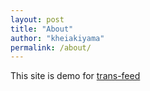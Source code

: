 ```yaml
---
layout: post
title: "About"
author: "kheiakiyama"
permalink: /about/
---
```


This site is demo for [trans-feed](https://github.com/kheiakiyama/trans-feed)
